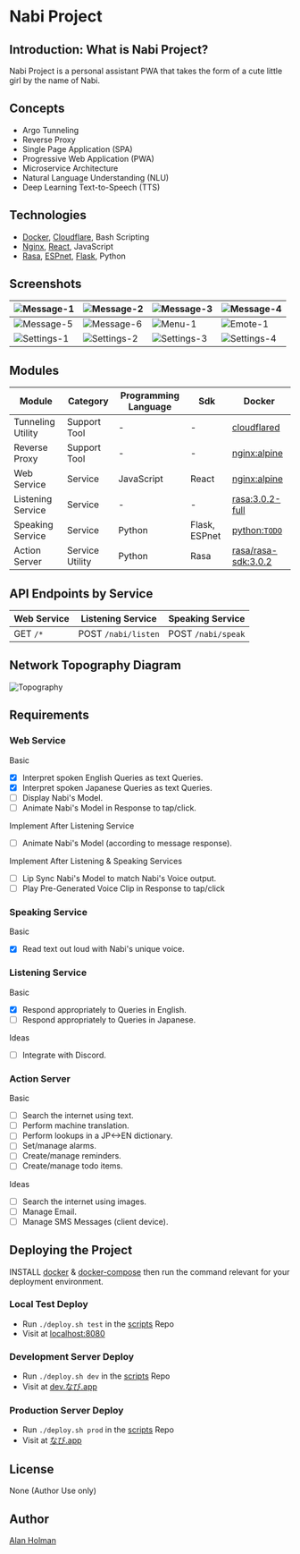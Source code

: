 # Nabi Project

## Introduction: What is Nabi Project?

Nabi Project is a personal assistant PWA that takes the form of a cute little girl by the name of Nabi.

## Concepts

- Argo Tunneling
- Reverse Proxy
- Single Page Application (SPA)
- Progressive Web Application (PWA)
- Microservice Architecture
- Natural Language Understanding (NLU)
- Deep Learning Text-to-Speech (TTS)

## Technologies

- [Docker](https://www.docker.com/), [Cloudflare](https://www.cloudflare.com/), Bash Scripting
- [Nginx](https://www.nginx.com/), [React](https://reactjs.org/), JavaScript
- [Rasa](https://rasa.com/), [ESPnet](https://github.com/espnet/espnet), [Flask](https://flask.palletsprojects.com/en/2.0.x/), Python

## Screenshots

| ![Message-1](docs/Screenshots/Message-1.png) | ![Message-2](docs/Screenshots/Message-2.png) | ![Message-3](docs/Screenshots/Message-3.png) | ![Message-4](docs/Screenshots/Message-4.png) |
|-|-|-|-|
| ![Message-5](docs/Screenshots/Message-5.png) | ![Message-6](docs/Screenshots/Message-6.png) | ![Menu-1](docs/Screenshots/Menu-1.png) | ![Emote-1](docs/Screenshots/Emote-1.png) |
| ![Settings-1](docs/Screenshots/Settings-1.png) | ![Settings-2](docs/Screenshots/Settings-2.png) | ![Settings-3](docs/Screenshots/Settings-3.png) | ![Settings-4](docs/Screenshots/Settings-4.png) |

## Modules

| Module | Category  | Programming Language | Sdk | Docker |
| ------ | --------- | -------------------- | -------- | ------ |
|Tunneling Utility|Support Tool|-|-|[cloudflared](https://hub.docker.com/r/cloudflare/cloudflared)|
|Reverse Proxy|Support Tool|-|-|[nginx:alpine](https://hub.docker.com/_/nginx)|
|Web Service|Service|JavaScript|React|[nginx:alpine](https://hub.docker.com/_/nginx)|
|Listening Service|Service|-|-|[rasa:3.0.2-full](https://hub.docker.com/r/rasa/)|
|Speaking Service|Service|Python|Flask, ESPnet|[python:`TODO`](https://hub.docker.com/_/python/)|
|Action Server|Service Utility|Python|Rasa|[rasa/rasa-sdk:3.0.2](https://hub.docker.com/r/rasa/rasa-sdk)|

## API Endpoints by Service

| Web Service | Listening Service   | Speaking Service   |
| ----------- | ------------------- | ------------------ |
| GET `/*`    | POST `/nabi/listen` | POST `/nabi/speak` |

## Network Topography Diagram

![Topography](docs/Images/Network-Topography.png)

## Requirements

### Web Service

Basic

- [x] Interpret spoken English Queries as text Queries.
- [x] Interpret spoken Japanese Queries as text Queries.
- [ ] Display Nabi's Model.
- [ ] Animate Nabi's Model in Response to tap/click.

Implement After Listening Service

- [ ] Animate Nabi's Model (according to message response).

Implement After Listening & Speaking Services

- [ ] Lip Sync Nabi's Model to match Nabi's Voice output.
- [ ] Play Pre-Generated Voice Clip in Response to tap/click

### Speaking Service

Basic

- [x] Read text out loud with Nabi's unique voice.

### Listening Service

Basic

- [x] Respond appropriately to Queries in English.
- [ ] Respond appropriately to Queries in Japanese.

Ideas

- [ ] Integrate with Discord.

### Action Server

Basic

- [ ] Search the internet using text.
- [ ] Perform machine translation.
- [ ] Perform lookups in a JP<->EN dictionary.
- [ ] Set/manage alarms.
- [ ] Create/manage reminders.
- [ ] Create/manage todo items.

Ideas

- [ ] Search the internet using images.
- [ ] Manage Email.
- [ ] Manage SMS Messages (client device).

## Deploying the Project

INSTALL [docker](https://docs.docker.com/engine/install/) & [docker-compose](https://docs.docker.com/compose/install/) then run the command relevant for your deployment environment.

### Local Test Deploy

- Run `./deploy.sh test` in the [scripts](https://github.com/Nabi-Project/scripts) Repo
- Visit at [localhost:8080](http://localhost:8080)

### Development Server Deploy

- Run `./deploy.sh dev` in the [scripts](https://github.com/Nabi-Project/scripts) Repo
- Visit at [dev.なび.app](https://dev.なび.app)

### Production Server Deploy

- Run `./deploy.sh prod` in the [scripts](https://github.com/Nabi-Project/scripts) Repo
- Visit at [なび.app](https://なび.app)

## License

None (Author Use only)

## Author

[Alan Holman](mailto:alan@shuruni.dev)
